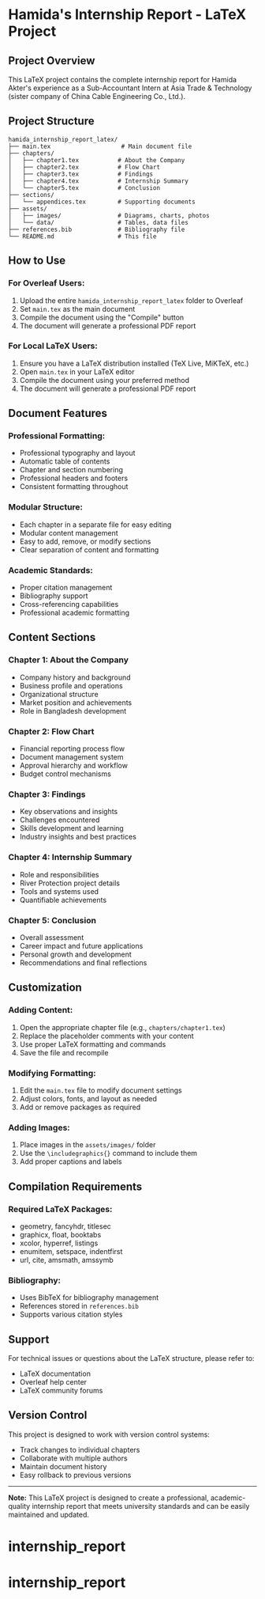 # Hamida's Internship Report - LaTeX Project

## Project Overview
This LaTeX project contains the complete internship report for Hamida Akter's experience as a Sub-Accountant Intern at Asia Trade & Technology (sister company of China Cable Engineering Co., Ltd.).

## Project Structure
```
hamida_internship_report_latex/
├── main.tex                    # Main document file
├── chapters/
│   ├── chapter1.tex           # About the Company
│   ├── chapter2.tex           # Flow Chart
│   ├── chapter3.tex           # Findings
│   ├── chapter4.tex           # Internship Summary
│   └── chapter5.tex           # Conclusion
├── sections/
│   └── appendices.tex         # Supporting documents
├── assets/
│   ├── images/                # Diagrams, charts, photos
│   └── data/                  # Tables, data files
├── references.bib             # Bibliography file
└── README.md                  # This file
```

## How to Use

### For Overleaf Users:
1. Upload the entire `hamida_internship_report_latex` folder to Overleaf
2. Set `main.tex` as the main document
3. Compile the document using the "Compile" button
4. The document will generate a professional PDF report

### For Local LaTeX Users:
1. Ensure you have a LaTeX distribution installed (TeX Live, MiKTeX, etc.)
2. Open `main.tex` in your LaTeX editor
3. Compile the document using your preferred method
4. The document will generate a professional PDF report

## Document Features

### Professional Formatting:
- Professional typography and layout
- Automatic table of contents
- Chapter and section numbering
- Professional headers and footers
- Consistent formatting throughout

### Modular Structure:
- Each chapter in a separate file for easy editing
- Modular content management
- Easy to add, remove, or modify sections
- Clear separation of content and formatting

### Academic Standards:
- Proper citation management
- Bibliography support
- Cross-referencing capabilities
- Professional academic formatting

## Content Sections

### Chapter 1: About the Company
- Company history and background
- Business profile and operations
- Organizational structure
- Market position and achievements
- Role in Bangladesh development

### Chapter 2: Flow Chart
- Financial reporting process flow
- Document management system
- Approval hierarchy and workflow
- Budget control mechanisms

### Chapter 3: Findings
- Key observations and insights
- Challenges encountered
- Skills development and learning
- Industry insights and best practices

### Chapter 4: Internship Summary
- Role and responsibilities
- River Protection project details
- Tools and systems used
- Quantifiable achievements

### Chapter 5: Conclusion
- Overall assessment
- Career impact and future applications
- Personal growth and development
- Recommendations and final reflections

## Customization

### Adding Content:
1. Open the appropriate chapter file (e.g., `chapters/chapter1.tex`)
2. Replace the placeholder comments with your content
3. Use proper LaTeX formatting and commands
4. Save the file and recompile

### Modifying Formatting:
1. Edit the `main.tex` file to modify document settings
2. Adjust colors, fonts, and layout as needed
3. Add or remove packages as required

### Adding Images:
1. Place images in the `assets/images/` folder
2. Use the `\includegraphics{}` command to include them
3. Add proper captions and labels

## Compilation Requirements

### Required LaTeX Packages:
- geometry, fancyhdr, titlesec
- graphicx, float, booktabs
- xcolor, hyperref, listings
- enumitem, setspace, indentfirst
- url, cite, amsmath, amssymb

### Bibliography:
- Uses BibTeX for bibliography management
- References stored in `references.bib`
- Supports various citation styles

## Support

For technical issues or questions about the LaTeX structure, please refer to:
- LaTeX documentation
- Overleaf help center
- LaTeX community forums

## Version Control

This project is designed to work with version control systems:
- Track changes to individual chapters
- Collaborate with multiple authors
- Maintain document history
- Easy rollback to previous versions

---

**Note:** This LaTeX project is designed to create a professional, academic-quality internship report that meets university standards and can be easily maintained and updated.
# internship_report
# internship_report
